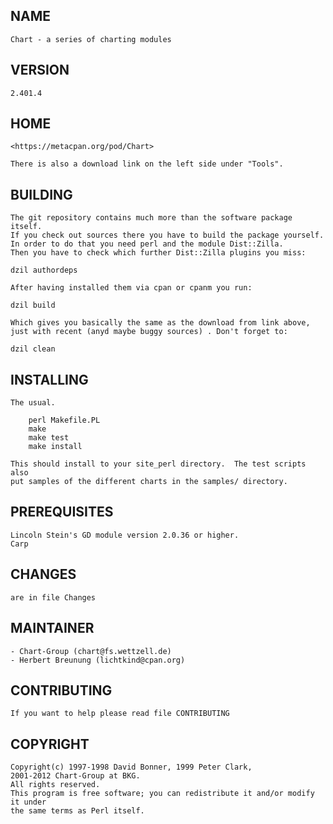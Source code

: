 ## NAME

    Chart - a series of charting modules

## VERSION
 
    2.401.4

## HOME

    <https://metacpan.org/pod/Chart>

    There is also a download link on the left side under "Tools".


## BUILDING

    The git repository contains much more than the software package itself.
    If you check out sources there you have to build the package yourself.
    In order to do that you need perl and the module Dist::Zilla.
    Then you have to check which further Dist::Zilla plugins you miss:
    
    dzil authordeps
    
    After having installed them via cpan or cpanm you run:

    dzil build
    
    Which gives you basically the same as the download from link above, 
    just with recent (anyd maybe buggy sources) . Don't forget to:
    
    dzil clean


## INSTALLING

    The usual.
 
        perl Makefile.PL
        make
        make test
        make install

    This should install to your site_perl directory.  The test scripts also
    put samples of the different charts in the samples/ directory.


## PREREQUISITES

    Lincoln Stein's GD module version 2.0.36 or higher.
    Carp


## CHANGES

    are in file Changes
    

## MAINTAINER

    - Chart-Group (chart@fs.wettzell.de)
    - Herbert Breunung (lichtkind@cpan.org)


## CONTRIBUTING

    If you want to help please read file CONTRIBUTING


## COPYRIGHT

    Copyright(c) 1997-1998 David Bonner, 1999 Peter Clark, 
    2001-2012 Chart-Group at BKG.
    All rights reserved.
    This program is free software; you can redistribute it and/or modify it under 
    the same terms as Perl itself.

